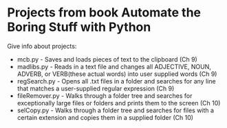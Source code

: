 # Projects from book Automate the Boring Stuff with Python

Give info about projects:
- mcb.py - Saves and loads pieces of text to the clipboard (Ch 9)
- madlibs.py - Reads in a text file and changes all ADJECTIVE, NOUN, ADVERB, or VERB(these actual words) into user supplied words (Ch 9)
- regSearch.py - Opens all .txt files in a folder and searches for any line that matches a user-supplied regular expression (Ch 9)
- fileRemover.py - Walks through a folder tree and searches for exceptionally large files or folders and prints them to the screen (Ch 10)
- selCopy.py - Walks through a folder tree and searches for files with a certain extension and copies them in a supplied folder (Ch 10)
